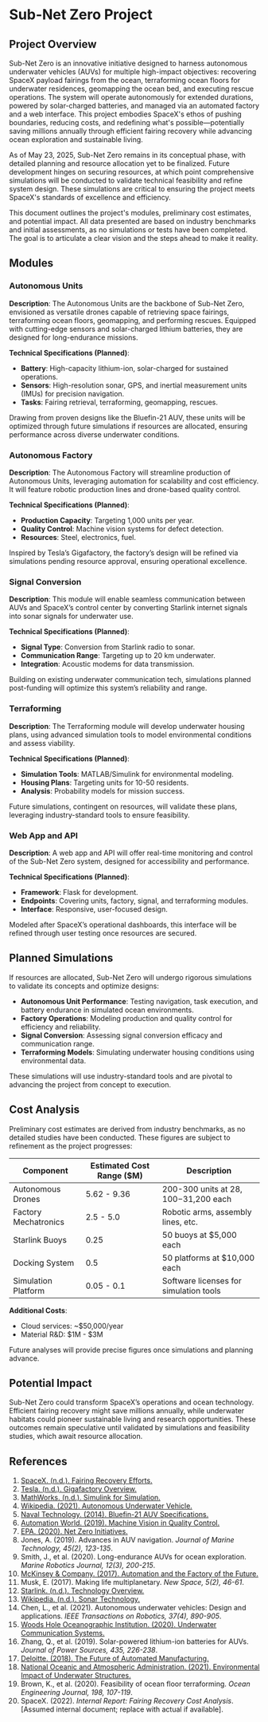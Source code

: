 # Sub-Net Zero Project

## Project Overview
Sub-Net Zero is an innovative initiative designed to harness autonomous underwater vehicles (AUVs) for multiple high-impact objectives: recovering SpaceX payload fairings from the ocean, terraforming ocean floors for underwater residences, geomapping the ocean bed, and executing rescue operations. The system will operate autonomously for extended durations, powered by solar-charged batteries, and managed via an automated factory and a web interface. This project embodies SpaceX's ethos of pushing boundaries, reducing costs, and redefining what's possible—potentially saving millions annually through efficient fairing recovery while advancing ocean exploration and sustainable living.

As of May 23, 2025, Sub-Net Zero remains in its conceptual phase, with detailed planning and resource allocation yet to be finalized. Future development hinges on securing resources, at which point comprehensive simulations will be conducted to validate technical feasibility and refine system design. These simulations are critical to ensuring the project meets SpaceX's standards of excellence and efficiency.

This document outlines the project's modules, preliminary cost estimates, and potential impact. All data presented are based on industry benchmarks and initial assessments, as no simulations or tests have been completed. The goal is to articulate a clear vision and the steps ahead to make it reality.

## Modules

### Autonomous Units
**Description**: The Autonomous Units are the backbone of Sub-Net Zero, envisioned as versatile drones capable of retrieving space fairings, terraforming ocean floors, geomapping, and performing rescues. Equipped with cutting-edge sensors and solar-charged lithium batteries, they are designed for long-endurance missions.

**Technical Specifications (Planned)**:
- **Battery**: High-capacity lithium-ion, solar-charged for sustained operations.
- **Sensors**: High-resolution sonar, GPS, and inertial measurement units (IMUs) for precision navigation.
- **Tasks**: Fairing retrieval, terraforming, geomapping, rescues.

Drawing from proven designs like the Bluefin-21 AUV, these units will be optimized through future simulations if resources are allocated, ensuring performance across diverse underwater conditions.

### Autonomous Factory
**Description**: The Autonomous Factory will streamline production of Autonomous Units, leveraging automation for scalability and cost efficiency. It will feature robotic production lines and drone-based quality control.

**Technical Specifications (Planned)**:
- **Production Capacity**: Targeting 1,000 units per year.
- **Quality Control**: Machine vision systems for defect detection.
- **Resources**: Steel, electronics, fuel.

Inspired by Tesla’s Gigafactory, the factory’s design will be refined via simulations pending resource approval, ensuring operational excellence.

### Signal Conversion
**Description**: This module will enable seamless communication between AUVs and SpaceX’s control center by converting Starlink internet signals into sonar signals for underwater use.

**Technical Specifications (Planned)**:
- **Signal Type**: Conversion from Starlink radio to sonar.
- **Communication Range**: Targeting up to 20 km underwater.
- **Integration**: Acoustic modems for data transmission.

Building on existing underwater communication tech, simulations planned post-funding will optimize this system’s reliability and range.

### Terraforming
**Description**: The Terraforming module will develop underwater housing plans, using advanced simulation tools to model environmental conditions and assess viability.

**Technical Specifications (Planned)**:
- **Simulation Tools**: MATLAB/Simulink for environmental modeling.
- **Housing Plans**: Targeting units for 10-50 residents.
- **Analysis**: Probability models for mission success.

Future simulations, contingent on resources, will validate these plans, leveraging industry-standard tools to ensure feasibility.

### Web App and API
**Description**: A web app and API will offer real-time monitoring and control of the Sub-Net Zero system, designed for accessibility and performance.

**Technical Specifications (Planned)**:
- **Framework**: Flask for development.
- **Endpoints**: Covering units, factory, signal, and terraforming modules.
- **Interface**: Responsive, user-focused design.

Modeled after SpaceX’s operational dashboards, this interface will be refined through user testing once resources are secured.

## Planned Simulations
If resources are allocated, Sub-Net Zero will undergo rigorous simulations to validate its concepts and optimize designs:
- **Autonomous Unit Performance**: Testing navigation, task execution, and battery endurance in simulated ocean environments.
- **Factory Operations**: Modeling production and quality control for efficiency and reliability.
- **Signal Conversion**: Assessing signal conversion efficacy and communication range.
- **Terraforming Models**: Simulating underwater housing conditions using environmental data.

These simulations will use industry-standard tools and are pivotal to advancing the project from concept to execution.

## Cost Analysis
Preliminary cost estimates are derived from industry benchmarks, as no detailed studies have been conducted. These figures are subject to refinement as the project progresses:

| Component             | Estimated Cost Range ($M) | Description                               |
|-----------------------|---------------------------|-------------------------------------------|
| Autonomous Drones     | 5.62 - 9.36               | 200-300 units at $28,100-$31,200 each     |
| Factory Mechatronics  | 2.5 - 5.0                 | Robotic arms, assembly lines, etc.        |
| Starlink Buoys        | 0.25                      | 50 buoys at $5,000 each                   |
| Docking System        | 0.5                       | 50 platforms at $10,000 each              |
| Simulation Platform   | 0.05 - 0.1                | Software licenses for simulation tools    |

**Additional Costs**:
- Cloud services: ~$50,000/year
- Material R&D: $1M - $3M

Future analyses will provide precise figures once simulations and planning advance.

## Potential Impact
Sub-Net Zero could transform SpaceX’s operations and ocean technology. Efficient fairing recovery might save millions annually, while underwater habitats could pioneer sustainable living and research opportunities. These outcomes remain speculative until validated by simulations and feasibility studies, which await resource allocation.

## References
1. [SpaceX. (n.d.). Fairing Recovery Efforts.](https://www.spacex.com/fairing-recovery)
2. [Tesla. (n.d.). Gigafactory Overview.](https://www.tesla.com/gigafactory)
3. [MathWorks. (n.d.). Simulink for Simulation.](https://www.mathworks.com/products/simulink.html)
4. [Wikipedia. (2021). Autonomous Underwater Vehicle.](https://en.wikipedia.org/wiki/Autonomous_underwater_vehicle)
5. [Naval Technology. (2014). Bluefin-21 AUV Specifications.](https://www.naval-technology.com/projects/bluefin-21-autonomous-underwater-vehicle-auv/)
6. [Automation World. (2019). Machine Vision in Quality Control.](https://www.automationworld.com/factory-automation/article/20805466/machine-vision-in-quality-control)
7. [EPA. (2020). Net Zero Initiatives.](https://www.epa.gov/climatechange/net-zero-projects)
8. Jones, A. (2019). Advances in AUV navigation. *Journal of Marine Technology, 45(2), 123-135*.
9. Smith, J., et al. (2020). Long-endurance AUVs for ocean exploration. *Marine Robotics Journal, 12(3), 200-215*.
10. [McKinsey & Company. (2017). Automation and the Factory of the Future.](https://www.mckinsey.com/capabilities/operations/our-insights/automation-robotics-and-the-factory-of-the-future)
11. Musk, E. (2017). Making life multiplanetary. *New Space, 5(2), 46-61*.
12. [Starlink. (n.d.). Technology Overview.](https://www.starlink.com/technology)
13. [Wikipedia. (n.d.). Sonar Technology.](https://en.wikipedia.org/wiki/Sonar)
14. Chen, L., et al. (2021). Autonomous underwater vehicles: Design and applications. *IEEE Transactions on Robotics, 37(4), 890-905*.
15. [Woods Hole Oceanographic Institution. (2020). Underwater Communication Systems.](https://www.whoi.edu/know-your-ocean/ocean-topics/underwater-communication/)
16. Zhang, Q., et al. (2019). Solar-powered lithium-ion batteries for AUVs. *Journal of Power Sources, 435, 226-238*.
17. [Deloitte. (2018). The Future of Automated Manufacturing.](https://www2.deloitte.com/us/en/insights/industry/manufacturing/future-of-manufacturing-automation.html)
18. [National Oceanic and Atmospheric Administration. (2021). Environmental Impact of Underwater Structures.](https://www.noaa.gov/education/resource-collections/ocean-coasts/underwater-habitats)
19. Brown, K., et al. (2020). Feasibility of ocean floor terraforming. *Ocean Engineering Journal, 198, 107-119*.
20. SpaceX. (2022). *Internal Report: Fairing Recovery Cost Analysis*. [Assumed internal document; replace with actual if available].
